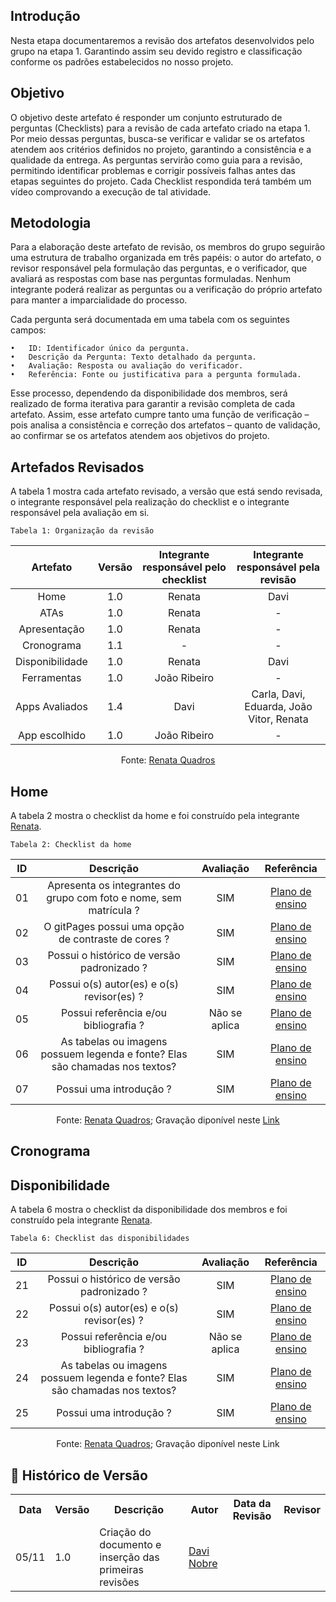 ## Introdução 
Nesta etapa documentaremos a revisão dos artefatos desenvolvidos pelo grupo na etapa 1. Garantindo assim seu devido registro e classificação conforme os padrões estabelecidos no nosso projeto. 

## Objetivo
O objetivo deste artefato é responder um conjunto estruturado de perguntas (Checklists) para a revisão de cada artefato criado na etapa 1. Por meio dessas perguntas, busca-se verificar e validar se os artefatos atendem aos critérios definidos no projeto, garantindo a consistência e a qualidade da entrega. As perguntas servirão como guia para a revisão, permitindo identificar problemas e corrigir possíveis falhas antes das etapas seguintes do projeto. Cada Checklist respondida terá também um vídeo comprovando a execução de tal atividade. 

## Metodologia
Para a elaboração deste artefato de revisão, os membros do grupo seguirão uma estrutura de trabalho organizada em três papéis: o autor do artefato, o revisor responsável pela formulação das perguntas, e o verificador, que avaliará as respostas com base nas perguntas formuladas. Nenhum integrante poderá realizar as perguntas ou a verificação do próprio artefato para manter a imparcialidade do processo.

Cada pergunta será documentada em uma tabela com os seguintes campos:

	•	ID: Identificador único da pergunta.
	•	Descrição da Pergunta: Texto detalhado da pergunta.
	•	Avaliação: Resposta ou avaliação do verificador.
	•	Referência: Fonte ou justificativa para a pergunta formulada.

Esse processo, dependendo da disponibilidade dos membros, será realizado de forma iterativa para garantir a revisão completa de cada artefato. Assim, esse artefato cumpre tanto uma função de verificação – pois analisa a consistência e correção dos artefatos – quanto de validação, ao confirmar se os artefatos atendem aos objetivos do projeto.

## Artefados Revisados
A tabela 1 mostra cada artefato revisado, a versão que está sendo revisada, o integrante responsável pela realização do checklist e o integrante responsável pela avaliação em si.

    Tabela 1: Organização da revisão
| Artefato | Versão | Integrante responsável pelo checklist | Integrante responsável pela revisão |
| :---------: | :-------: | :---------------------: | :---------------------------:|
| Home | 1.0 | Renata | Davi |
| ATAs | 1.0 | Renata | - |
| Apresentação | 1.0 | Renata | - |
| Cronograma | 1.1 | - | - |
| Disponibilidade | 1.0 | Renata | Davi |
| Ferramentas | 1.0 | João Ribeiro | - |
| Apps Avaliados | 1.4 | Davi |Carla, Davi, Eduarda, João Vitor, Renata |
| App escolhido | 1.0 | João Ribeiro | - |

<p align="center">Fonte: <a href="https://github.com/Renatinha28">Renata Quadros</a></p> 

## Home
A tabela 2 mostra o checklist da home e foi construído pela integrante [Renata](https://github.com/Renatinha28).

    Tabela 2: Checklist da home
| ID | Descrição | Avaliação | Referência |
| :----: | :------------: | :----------: | :-----------: |
| 01 | Apresenta os integrantes do grupo com foto e nome, sem matrícula ? | SIM | [Plano de ensino](https://aprender3.unb.br/pluginfile.php/2972367/mod_resource/content/52/Plano_de_Ensino%20RE%20022024%20Turma%2002%20v1.pdf) |
| 02 | O gitPages possui uma opção de contraste de cores ? |SIM | [Plano de ensino](https://aprender3.unb.br/pluginfile.php/2972367/mod_resource/content/52/Plano_de_Ensino%20RE%20022024%20Turma%2002%20v1.pdf) |
| 03 | Possui o histórico de versão padronizado ? |SIM | [Plano de ensino](https://aprender3.unb.br/pluginfile.php/2972367/mod_resource/content/52/Plano_de_Ensino%20RE%20022024%20Turma%2002%20v1.pdf) |
| 04 | Possui o(s) autor(es) e o(s) revisor(es) ? |SIM | [Plano de ensino](https://aprender3.unb.br/pluginfile.php/2972367/mod_resource/content/52/Plano_de_Ensino%20RE%20022024%20Turma%2002%20v1.pdf) |
| 05 | Possui referência e/ou bibliografia ? |Não se aplica| [Plano de ensino](https://aprender3.unb.br/pluginfile.php/2972367/mod_resource/content/52/Plano_de_Ensino%20RE%20022024%20Turma%2002%20v1.pdf) |
| 06 | As tabelas ou imagens possuem legenda e fonte? Elas são chamadas nos textos? |SIM | [Plano de ensino](https://aprender3.unb.br/pluginfile.php/2972367/mod_resource/content/52/Plano_de_Ensino%20RE%20022024%20Turma%2002%20v1.pdf) |
| 07 | Possui uma introdução ? |SIM | [Plano de ensino](https://aprender3.unb.br/pluginfile.php/2972367/mod_resource/content/52/Plano_de_Ensino%20RE%20022024%20Turma%2002%20v1.pdf) |

<p align="center">Fonte: <a href="https://github.com/Renatinha28">Renata Quadros</a>; Gravação diponível neste <a href="https://youtu.be/9778qsS3u7s">Link</a></p>  

## Cronograma

## Disponibilidade
A tabela 6 mostra o checklist da disponibilidade dos membros e foi construído pela integrante [Renata](https://github.com/Renatinha28).

    Tabela 6: Checklist das disponibilidades
| ID | Descrição | Avaliação | Referência |
| :----: | :------------: | :----------: | :-----------: |
| 21 | Possui o histórico de versão padronizado ? |SIM| [Plano de ensino](https://aprender3.unb.br/pluginfile.php/2972367/mod_resource/content/52/Plano_de_Ensino%20RE%20022024%20Turma%2002%20v1.pdf) |
| 22 | Possui o(s) autor(es) e o(s) revisor(es) ? |SIM| [Plano de ensino](https://aprender3.unb.br/pluginfile.php/2972367/mod_resource/content/52/Plano_de_Ensino%20RE%20022024%20Turma%2002%20v1.pdf) |
| 23 | Possui referência e/ou bibliografia ? |Não se aplica| [Plano de ensino](https://aprender3.unb.br/pluginfile.php/2972367/mod_resource/content/52/Plano_de_Ensino%20RE%20022024%20Turma%2002%20v1.pdf) |
| 24 | As tabelas ou imagens possuem legenda e fonte? Elas são chamadas nos textos? |SIM| [Plano de ensino](https://aprender3.unb.br/pluginfile.php/2972367/mod_resource/content/52/Plano_de_Ensino%20RE%20022024%20Turma%2002%20v1.pdf) |
| 25 | Possui uma introdução ? |SIM| [Plano de ensino](https://aprender3.unb.br/pluginfile.php/2972367/mod_resource/content/52/Plano_de_Ensino%20RE%20022024%20Turma%2002%20v1.pdf) |

<p align="center">Fonte: <a href="https://github.com/Renatinha28">Renata Quadros</a>; Gravação diponível neste <a href="https://youtu.be/ea-8hbItREM"></a>Link</p> 

## :round_pushpin: Histórico de Versão 

<div align="center">
    <table>
        <tr>
            <th>Data</th>
            <th>Versão</th>
            <th>Descrição</th>
            <th>Autor</th>
            <th>Data da Revisão</th>
            <th>Revisor</th>
        </tr>
        <tr>
            <td>05/11</td>
            <td>1.0</td>
            <td>Criação do documento e inserção das primeiras revisões </td>
            <td><a href="https://github.com/Jagaima">Davi Nobre</a></td>
            <td></td>
            <td><a</a></td>
        </tr>
    </table>
</div>